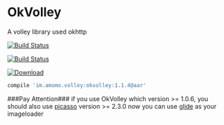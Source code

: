 OkVolley
========

A volley library used okhttp

[![Build Status](https://drone.io/github.com/googolmo/OkVolley/status.png)](https://drone.io/github.com/googolmo/OkVolley/latest)

[![Build Status](https://travis-ci.org/googolmo/OkVolley.svg?branch=master)](https://travis-ci.org/googolmo/OkVolley)

[ ![Download](https://api.bintray.com/packages/googolmo/maven/okvolley/images/download.svg) ](https://bintray.com/googolmo/maven/okvolley/_latestVersion)

```groovy
compile 'im.amomo.volley:okvolley:1.1.4@aar'
```

###Pay Attention###
if you use OkVolley which version >= 1.0.6, you should also use [picasso](http://square.github.io/picasso/) version >= 2.3.0
now you can use [glide](https://github.com/bumptech/glide) as your imageloader
